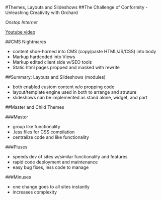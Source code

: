 #Themes, Layouts and Slideshows
##The Challenge of Conformity - Unleashing Creativity with Orchard

*Onstop Internet*

[Youtube video](https://www.youtube.com/watch?v=RcigxgWwJtY)

##CMS Nightmares

  - content shoe-horned into CMS (copy/paste HTML/JS/CSS) into body
  - Markup hardcoded into Views
  - Markup edited client side w/SEO tools
  - Static html pages propped and masked with rewrite

##Summary: Layouts and Slideshows (modules)

  - both enabled custom content w/o propping code
  - layout/template engine used in both to arrange and struture
  - slideshows can be implemented as stand alone, widget, and part

##Master and Child Themes

###Master

  - group like functionality
  - .less files for CSS compilation
  - centralize code and like functionality

###Pluses
  
  - speeds dev of sites w/similar functionality and features
  - rapid code deployment and maintenance
  - easy bug fixes, less code to manage
  
###Minuses

  - one change goes to all sites instantly
  - increases complexity
